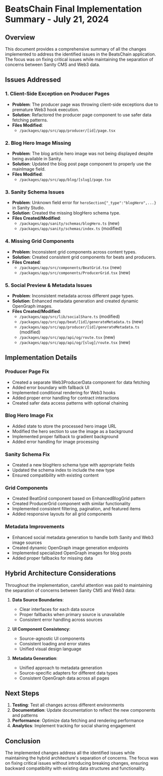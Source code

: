 # BeatsChain Final Implementation Summary - July 21, 2024

## Overview

This document provides a comprehensive summary of all the changes implemented to address the identified issues in the BeatsChain application. The focus was on fixing critical issues while maintaining the separation of concerns between Sanity CMS and Web3 data.

## Issues Addressed

### 1. Client-Side Exception on Producer Pages
- **Problem**: The producer page was throwing client-side exceptions due to premature Web3 hook execution.
- **Solution**: Refactored the producer page component to use safer data fetching patterns.
- **Files Modified**:
  - `/packages/app/src/app/producer/[id]/page.tsx`

### 2. Blog Hero Image Missing
- **Problem**: The blog article hero image was not being displayed despite being available in Sanity.
- **Solution**: Updated the blog post page component to properly use the mainImage field.
- **Files Modified**:
  - `/packages/app/src/app/blog/[slug]/page.tsx`

### 3. Sanity Schema Issues
- **Problem**: Unknown field error for `heroSection{"_type":"blogHero",...}` in Sanity Studio.
- **Solution**: Created the missing blogHero schema type.
- **Files Created/Modified**:
  - `/packages/app/sanity/schemas/blogHero.ts` (new)
  - `/packages/app/sanity/schemas/index.ts` (modified)

### 4. Missing Grid Components
- **Problem**: Inconsistent grid components across content types.
- **Solution**: Created consistent grid components for beats and producers.
- **Files Created**:
  - `/packages/app/src/components/BeatGrid.tsx` (new)
  - `/packages/app/src/components/ProducerGrid.tsx` (new)

### 5. Social Preview & Metadata Issues
- **Problem**: Inconsistent metadata across different page types.
- **Solution**: Enhanced metadata generation and created dynamic OpenGraph images.
- **Files Created/Modified**:
  - `/packages/app/src/lib/socialShare.ts` (modified)
  - `/packages/app/src/app/beat/[id]/generateMetadata.ts` (new)
  - `/packages/app/src/app/producer/[id]/generateMetadata.ts` (modified)
  - `/packages/app/src/app/api/og/route.tsx` (new)
  - `/packages/app/src/app/api/og/[slug]/route.tsx` (new)

## Implementation Details

### Producer Page Fix
- Created a separate Web3ProducerData component for data fetching
- Added error boundary with fallback UI
- Implemented conditional rendering for Web3 hooks
- Added proper error handling for contract interactions
- Created safer data access patterns with optional chaining

### Blog Hero Image Fix
- Added state to store the processed hero image URL
- Modified the hero section to use the image as a background
- Implemented proper fallback to gradient background
- Added error handling for image processing

### Sanity Schema Fix
- Created a new blogHero schema type with appropriate fields
- Updated the schema index to include the new type
- Ensured compatibility with existing content

### Grid Components
- Created BeatGrid component based on EnhancedBlogGrid pattern
- Created ProducerGrid component with similar functionality
- Implemented consistent filtering, pagination, and featured items
- Added responsive layouts for all grid components

### Metadata Improvements
- Enhanced social metadata generation to handle both Sanity and Web3 image sources
- Created dynamic OpenGraph image generation endpoints
- Implemented specialized OpenGraph images for blog posts
- Added proper fallbacks for missing data

## Hybrid Architecture Considerations

Throughout the implementation, careful attention was paid to maintaining the separation of concerns between Sanity CMS and Web3 data:

1. **Data Source Boundaries**:
   - Clear interfaces for each data source
   - Proper fallbacks when primary source is unavailable
   - Consistent error handling across sources

2. **UI Component Consistency**:
   - Source-agnostic UI components
   - Consistent loading and error states
   - Unified visual design language

3. **Metadata Generation**:
   - Unified approach to metadata generation
   - Source-specific adapters for different data types
   - Consistent OpenGraph data across all pages

## Next Steps

1. **Testing**: Test all changes across different environments
2. **Documentation**: Update documentation to reflect the new components and patterns
3. **Performance**: Optimize data fetching and rendering performance
4. **Analytics**: Implement tracking for social sharing engagement

## Conclusion

The implemented changes address all the identified issues while maintaining the hybrid architecture's separation of concerns. The focus was on fixing critical issues without introducing breaking changes, ensuring backward compatibility with existing data structures and functionality.